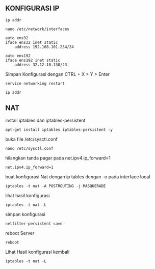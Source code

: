 ## KONFIGURASI IP

```plaintext
ip addr
```

```plaintext
nano /etc/network/interfaces
```

```plaintext
auto ens32 
iface ens32 inet static 
    address 192.168.101.254/24

auto ens192
iface ens192 inet static 
    address 32.12.10.130/23
```

Simpan Konfigurasi dengan CTRL + X > Y > Enter

```plaintext
service networking restart
```

```plaintext
ip addr
```

## NAT

install iptables dan iptables-persistent

```plaintext
apt-get install iptables iptables-persistent -y
```

buka file /etc/sysctl.conf

```plaintext
nano /etc/sysctl.conf
```

hilangkan tanda pagar pada net.ipv4.ip\_forward=1

```plaintext
net.ipv4.ip_forward=1
```

buat konfigurasi Nat dengan ip tables dengan -o pada interface local

```plaintext
iptables -t nat -A POSTROUTING -j MASQUERADE
```

lihat hasil konfigurasi 

```plaintext
iptables -t nat -L
```

simpan konfigurasi 

```plaintext
netfilter-persistent save
```

reboot Server

```plaintext
reboot
```

Lihat Hasil konfigurasi kembali

```plaintext
iptables -t nat -L
```